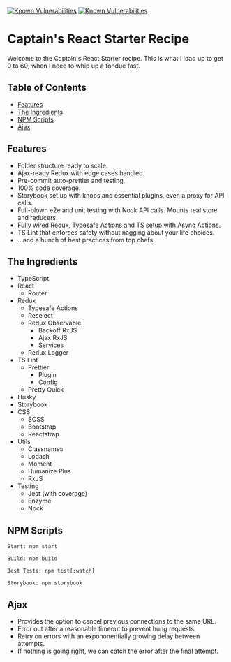 [![Known Vulnerabilities](snyk-image)](snyk-url)
[![Known Vulnerabilities][snyk-image]][snyk-url]

# Captain's React Starter Recipe

Welcome to the Captain's React Starter recipe. This is what I load up to get 0 to 60; when I need to whip up a fondue fast.

## Table of Contents

- [Features](https://github.com/CaptainCodex/captains-react-starter-recipe#features)
- [The Ingredients](https://github.com/CaptainCodex/captains-react-starter-recipe#the-ingredients)
- [NPM Scripts](https://github.com/CaptainCodex/captains-react-starter-recipe#npm-scripts)
- [Ajax](https://github.com/CaptainCodex/captains-react-starter-recipe#ajax)

## Features

- Folder structure ready to scale.
- Ajax-ready Redux with edge cases handled.
- Pre-commit auto-prettier and testing.
- 100% code coverage.
- Storybook set up with knobs and essential plugins, even a proxy for API calls.
- Full-blown e2e and unit testing with Nock API calls. Mounts real store and reducers.
- Fully wired Redux, Typesafe Actions and TS setup with Async Actions.
- TS Lint that enforces safety without nagging about your life choices.
- ...and a bunch of best practices from top chefs.

## The Ingredients

- TypeScript
- React
  - Router
- Redux
  - Typesafe Actions
  - Reselect
  - Redux Observable
    - Backoff RxJS
    - Ajax RxJS
    - Services
  - Redux Logger
- TS Lint
  - Prettier
    - Plugin
    - Config
  - Pretty Quick
- Husky
- Storybook
- CSS
  - SCSS
  - Bootstrap
  - Reactstrap
- Utils
  - Classnames
  - Lodash
  - Moment
  - Humanize Plus
  - RxJS
- Testing
  - Jest (with coverage)
  - Enzyme
  - Nock

## NPM Scripts

```
Start: npm start

Build: npm build

Jest Tests: npm test[:watch]

Storybook: npm storybook
```

## Ajax

- Provides the option to cancel previous connections to the same URL.
- Error out after a reasonable timeout to prevent hung requests.
- Retry on errors with an expononentially growing delay between attempts.
- If nothing is going right, we can catch the error after the final attempt.

[snyk-image]: https://snyk.io/test/github/CaptainCodex/captains-react-starter-recipe/badge.svg?style=flat-square
[snyk-url]: https://snyk.io/test/github/CaptainCodex/captains-react-starter-recipe
